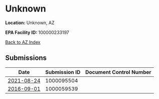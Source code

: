 # Unknown

**Location:** Unknown, AZ

**EPA Facility ID:** 100000233197

[Back to AZ Index](../../index.md)

## Submissions

| Date | Submission ID | Document Control Number |
|------|--------------|-------------------------|
| [2021-08-24](submissions/1000095504.md) | 1000095504 |  |
| [2016-09-01](submissions/1000059539.md) | 1000059539 |  |
